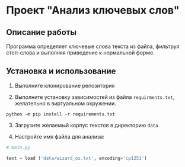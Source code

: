 # Проект "Анализ ключевых слов"

## Описание работы

Программа определяет ключевые слова текста из файла, фильтруя стоп-слова и выполняя приведение к нормальной форме.

## Установка и использование

1. Выполните клонирование репозитория

2. Выполните установку зависимостей из файла `requirments.txt`, желательно в виртуальном окружении.

```
python -m pip install -r requirements.txt
```

3. Загрузите желаемый корпус текстов в директорию `data`

4. Настройте имя файла для анализа:
```python
# main.py

text = load ('data/wizard_oz.txt', encoding='cp1251')
```

